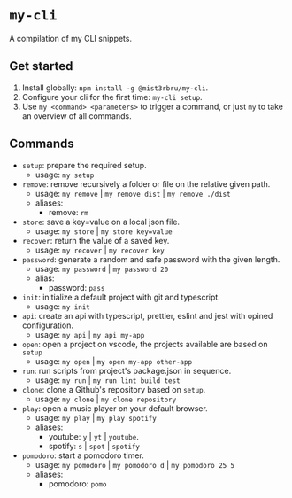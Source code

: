# `my-cli`

A compilation of my CLI snippets.

## Get started

1. Install globally: `npm install -g @mist3rbru/my-cli`.
2. Configure your cli for the first time: `my-cli setup`.
3. Use `my <command> <parameters>` to trigger a command, or just `my` to take an overview of all commands.

## Commands

- `setup`: prepare the required setup.
  - usage: `my setup`
- `remove`: remove recursively a folder or file on the relative given path.
  - usage: `my remove` | `my remove dist` | `my remove ./dist`
  - aliases:
    - remove: `rm`
- `store`: save a key=value on a local json file.
  - usage: `my store` | `my store key=value`
- `recover`: return the value of a saved key.
  - usage: `my recover` | `my recover key`
- `password`: generate a random and safe password with the given length.
  - usage: `my password` | `my password 20`
  - alias:
    - password: `pass`
- `init`: initialize a default project with git and typescript.
  - usage: `my init`
- `api`: create an api with typescript, prettier, eslint and jest with opined configuration.
  - usage: `my api` | `my api my-app`
- `open`: open a project on vscode, the projects available are based on `setup`
  - usage: `my open` | `my open my-app other-app`
- `run`: run scripts from project's package.json in sequence.
  - usage: `my run` | `my run lint build test`
- `clone`: clone a Github's repository based on `setup`.
  - usage: `my clone` | `my clone repository`
- `play`: open a music player on your default browser.
  - usage: `my play` | `my play spotify`
  - aliases:
    - youtube: `y` | `yt` | `youtube`.
    - spotify: `s` | `spot` | `spotify`
- `pomodoro`: start a pomodoro timer.
  - usage: `my pomodoro` | `my pomodoro d` | `my pomodoro 25 5`
  - aliases:
    - pomodoro: `pomo`
